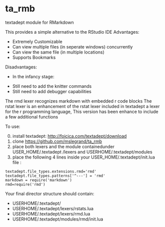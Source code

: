 # ta_rmb
textadept module for RMarkdown

This provides a simple alternative to the RStudio IDE
Advantages:

-  Extremely Customizable 
-  Can view multiple files (in seperate windows) concurrently
-  Can view the same file (in multiple locations)
-  Supports Bookmarks
 
Disadvantages:

-  In the infancy stage:
  +  Still need to add the knitter commands
  +  Still need to add debugger capabilities
  

The rmd lexer recognizes markdown with embedded r code blocks
The rstat lexer is an enhancement of the rstat lexer included in textadept
a lexer for the r programming language, 
This version has been enhance to include a few additional functions

To use:

0. install textadept: http://foicica.com/textadept/download
1. clone https://github.com/mslegrand/ta_rmb 
2. place both lexers and the module containedunder USER_HOME/.textadept /lexers and USERHOME/.textadept/modules
3. place the following 4 lines inside your USER_HOME/.textadept/init.lua file :

```
textadept.file_types.extensions.rmd='rmd'
textadept.file_types.patterns['^---'] = 'rmd'
markdown = require('markdown')
rmd=require('rmd')
```

Your final director structure should contain:
- USERHOME/.textadept/
- USERHOME/.textadept/lexers/rstats.lua
- USERHOME/.textadept/lexers/rmd.lua
- USERHOME/.textadept/modules/rmd/init.lua
